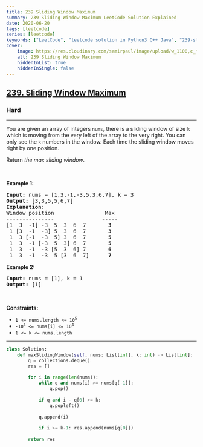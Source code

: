```yaml
---
title: 239 Sliding Window Maximum
summary: 239 Sliding Window Maximum LeetCode Solution Explained
date: 2020-06-20
tags: [leetcode]
series: [leetcode]
keywords: ["LeetCode", "leetcode solution in Python3 C++ Java", "239-sliding-window-maximum LeetCode Solution Explained"]
cover:
    image: https://res.cloudinary.com/samirpaul/image/upload/w_1100,c_fit,co_rgb:FFFFFF,l_text:Arial_75_bold:239 Sliding Window Maximum - Solution Explained/problem-solving.webp
    alt: 239 Sliding Window Maximum
    hiddenInList: true
    hiddenInSingle: false
---
```



<h2><a href="https://leetcode.com/problems/sliding-window-maximum/">239. Sliding Window Maximum</a></h2><h3>Hard</h3><hr><div><p>You are given an array of integers&nbsp;<code>nums</code>, there is a sliding window of size <code>k</code> which is moving from the very left of the array to the very right. You can only see the <code>k</code> numbers in the window. Each time the sliding window moves right by one position.</p>

<p>Return <em>the max sliding window</em>.</p>

<p>&nbsp;</p>
<p><strong>Example 1:</strong></p>

<pre><strong>Input:</strong> nums = [1,3,-1,-3,5,3,6,7], k = 3
<strong>Output:</strong> [3,3,5,5,6,7]
<strong>Explanation:</strong> 
Window position                Max
---------------               -----
[1  3  -1] -3  5  3  6  7       <strong>3</strong>
 1 [3  -1  -3] 5  3  6  7       <strong>3</strong>
 1  3 [-1  -3  5] 3  6  7      <strong> 5</strong>
 1  3  -1 [-3  5  3] 6  7       <strong>5</strong>
 1  3  -1  -3 [5  3  6] 7       <strong>6</strong>
 1  3  -1  -3  5 [3  6  7]      <strong>7</strong>
</pre>

<p><strong>Example 2:</strong></p>

<pre><strong>Input:</strong> nums = [1], k = 1
<strong>Output:</strong> [1]
</pre>

<p>&nbsp;</p>
<p><strong>Constraints:</strong></p>

<ul>
	<li><code>1 &lt;= nums.length &lt;= 10<sup>5</sup></code></li>
	<li><code>-10<sup>4</sup> &lt;= nums[i] &lt;= 10<sup>4</sup></code></li>
	<li><code>1 &lt;= k &lt;= nums.length</code></li>
</ul>
</div>

---




```python
class Solution:
    def maxSlidingWindow(self, nums: List[int], k: int) -> List[int]:
        q = collections.deque()
        res = []
        
        for i in range(len(nums)):
            while q and nums[i] >= nums[q[-1]]:
                q.pop()
                
            if q and i - q[0] >= k:
                q.popleft()
                
            q.append(i)
            
            if i >= k-1: res.append(nums[q[0]])
        
        return res
            
        
```
